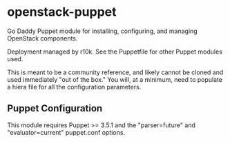 openstack-puppet
================

Go Daddy Puppet module for installing, configuring, and managing OpenStack components.

Deployment managed by r10k.  See the Puppetfile for other Puppet modules used.

This is meant to be a community reference, and likely cannot be cloned and used
immediately "out of the box."  You will, at a minimum, need to populate a hiera
file for all the configuration parameters.

Puppet Configuration
--------------------

This module requires Puppet >= 3.5.1 and the "parser=future" and 
"evaluator=current" puppet.conf options.

